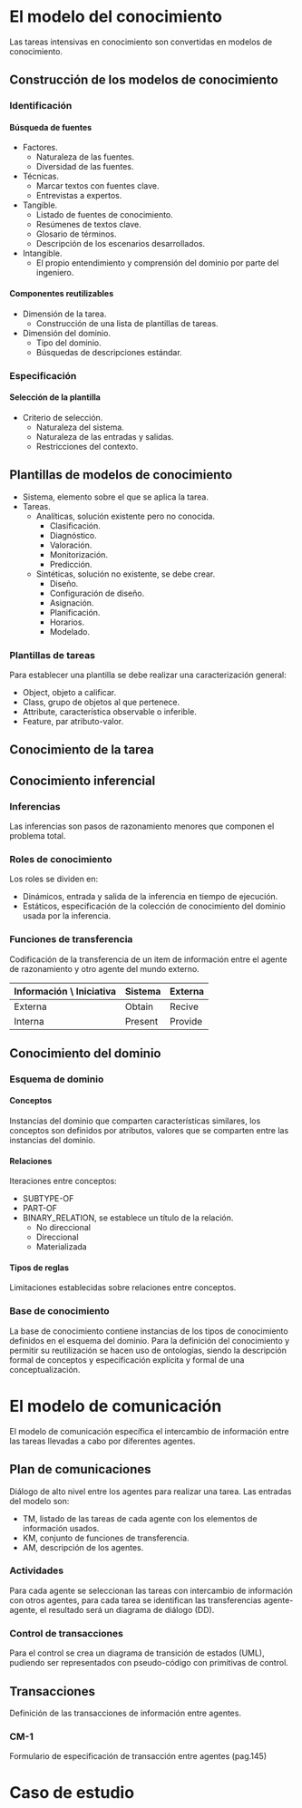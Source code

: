 # El modelo del conocimiento
Las tareas intensivas en conocimiento son convertidas en modelos de conocimiento.
## Construcción de los modelos de conocimiento
### Identificación
#### Búsqueda de fuentes
- Factores.
	- Naturaleza de las fuentes.
	- Diversidad de las fuentes.
- Técnicas.
	- Marcar textos con fuentes clave.
	- Entrevistas a expertos.
- Tangible.
	- Listado de fuentes de conocimiento.
	- Resúmenes de textos clave.
	- Glosario de términos.
	- Descripción de los escenarios desarrollados.
- Intangible.
	- El propio entendimiento y comprensión del dominio por parte del ingeniero.

#### Componentes reutilizables
- Dimensión de la tarea.
	- Construcción de una lista de plantillas de tareas.
- Dimensión del dominio.
	- Tipo del dominio.
	- Búsquedas de descripciones estándar.

### Especificación
#### Selección de la plantilla
- Criterio de selección.
	- Naturaleza del sistema.
	- Naturaleza de las entradas y salidas.
	- Restricciones del contexto.

## Plantillas de modelos de conocimiento
- Sistema, elemento sobre el que se aplica la tarea.
- Tareas.
	- Analíticas, solución existente pero no conocida.
		- Clasificación.
		- Diagnóstico.
		- Valoración.
		- Monitorización.
		- Predicción.
	- Sintéticas, solución no existente, se debe crear.
		- Diseño.
		- Configuración de diseño.
		- Asignación.
		- Planificación.
		- Horarios.
		- Modelado.

### Plantillas de tareas
Para establecer una plantilla se debe realizar una caracterización general:
- Object, objeto a calificar.
- Class, grupo de objetos al que pertenece.
- Attribute, característica observable o inferible.
- Feature, par atributo-valor.


## Conocimiento de la tarea

## Conocimiento inferencial
### Inferencias
Las inferencias son pasos de razonamiento menores que componen el problema total.
### Roles de conocimiento
Los roles se dividen en:
- Dinámicos, entrada y salida de la inferencia en tiempo de ejecución.
- Estáticos, especificación de la colección de conocimiento del dominio usada por la inferencia.

### Funciones de transferencia
Codificación de la transferencia de un item de información entre el agente de razonamiento y otro agente del mundo externo.

| Información \\ Iniciativa | Sistema | Externa |
| ------------------------- | ------- | ------- |
| Externa                   | Obtain  | Recive  |
| Interna                   | Present | Provide |

## Conocimiento del dominio
### Esquema de dominio
#### Conceptos
Instancias del dominio que comparten características similares, los conceptos son definidos por atributos, valores que se comparten entre las instancias del dominio.
#### Relaciones
Iteraciones entre conceptos:
- SUBTYPE-OF
- PART-OF
- BINARY_RELATION, se establece un título de la relación.
	- No direccional
	- Direccional
	- Materializada

#### Tipos de reglas
Limitaciones establecidas sobre relaciones entre conceptos.
### Base de conocimiento
La base de conocimiento contiene instancias de los tipos de conocimiento definidos en el esquema del dominio. Para la definición del conocimiento y permitir su reutilización se hacen uso de ontologías, siendo la descripción formal de conceptos y especificación explícita y formal de una conceptualización.
# El modelo de comunicación
El modelo de comunicación específica el intercambio de información entre las tareas llevadas a cabo por diferentes agentes.
## Plan de comunicaciones
Diálogo de alto nivel entre los agentes para realizar una tarea. Las entradas del modelo son:
- TM, listado de las tareas de cada agente con los elementos de información usados.
- KM, conjunto de funciones de transferencia.
- AM, descripción de los agentes.

### Actividades
Para cada agente se seleccionan las tareas con intercambio de información con otros agentes, para cada tarea se identifican las transferencias agente-agente, el resultado será un diagrama de diálogo (DD).
### Control de transacciones
Para el control se crea un diagrama de transición de estados (UML), pudiendo ser representados con pseudo-código con primitivas de control.
## Transacciones
Definición de las transacciones de información entre agentes.
### CM-1
Formulario de especificación de transacción entre agentes (pag.145)
# Caso de estudio